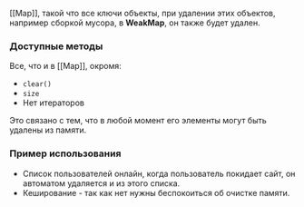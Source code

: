 [[Map]], такой что все ключи объекты, при удалении этих объектов, например сборкой мусора, в **WeakMap**, он также будет удален.

### Доступные методы

Все, что и в [[Map]], окромя:

- `clear()`
- `size`
- Нет итераторов

Это связано с тем, что в любой момент его элементы могут быть удалены из памяти.


### Пример использования

- Список пользователей онлайн, когда пользователь покидает сайт, он автоматом удаляется и из этого списка.
- Кеширование - так как нет нужны беспокоиться об очистке памяти.